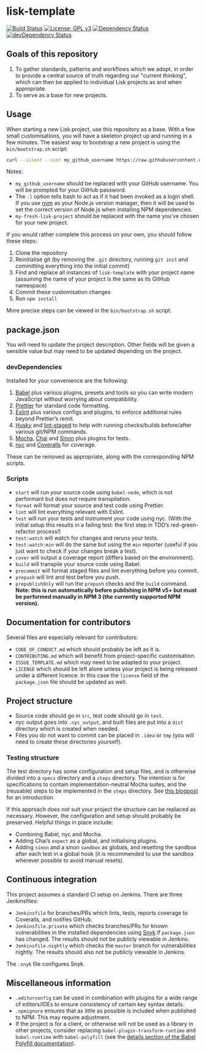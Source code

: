 # lisk-template

[![Build Status](https://jenkins.lisk.io/buildStatus/icon?job=lisk-template/master)](https://jenkins.lisk.io/job/lisk-template/job/master/)
[![License: GPL v3](https://img.shields.io/badge/License-GPL%20v3-blue.svg)](http://www.gnu.org/licenses/gpl-3.0)
<a href="https://david-dm.org/LiskHQ/lisk-template"><img src="https://david-dm.org/LiskHQ/lisk-template.svg" alt="Dependency Status"></a>
<a href="https://david-dm.org/LiskHQ/lisk-template/?type=dev"><img src="https://david-dm.org/LiskHQ/lisk-template/dev-status.svg" alt="devDependency Status"></a>

## Goals of this repository

1. To gather standards, patterns and workflows which we adopt, in order to provide a central source of truth regarding our "current thinking", which can then be applied to individual Lisk projects as and when appropriate.
1. To serve as a base for new projects.

## Usage

When starting a new Lisk project, use this repository as a base. With a few small customisations, you will have a skeleton project up and running in a few minutes. The easiest way to bootstrap a new project is using the `bin/bootstrap.sh` script:

```sh
curl --silent --user my_github_username https://raw.githubusercontent.com/LiskHQ/lisk-template/30-start_script/bin/bootstrap.sh | bash -l -s my-fresh-lisk-project
```

Notes:

- `my_github_username` should be replaced with your GitHub username. You will be prompted for your GitHub password.
- The `-l` option tells bash to act as if it had been invoked as a login shell. If you use [nvm][nvm] as your Node.js version manager, then it will be used to set the correct version of Node.js when installing NPM dependencies.
- `my-fresh-lisk-project` should be replaced with the name you’ve chosen for your new project.

If you would rather complete this process on your own, you should follow these steps:

1. Clone the repository
1. Reinitialise git (by removing the `.git` directory, running `git init` and committing everything into the initial commit)
1. Find and replace all instances of `lisk-template` with your project name (assuming the name of your project is the same as its GitHub namespace)
1. Commit these customisation changes
1. Run `npm install`

More precise steps can be viewed in the `bin/bootstrap.sh` script.

## package.json

You will need to update the project description. Other fields will be given a sensible value but may need to be updated depending on the project.

### devDependencies

Installed for your convenience are the following:

1. [Babel][babel] plus various plugins, presets and tools so you can write modern JavaScript without worrying about compatibility.
1. [Prettier][prettier] for standard code formatting.
1. [Eslint][eslint] plus various configs and plugins, to enforce additional rules beyond Prettier’s remit.
1. [Husky][husky] and [lint-staged][lint-staged] to help with running checks/builds before/after various git/NPM commands.
1. [Mocha][mocha], [Chai][chai] and [Sinon][sinon] plus plugins for tests.
1. [nyc][nyc] and [Coveralls][coveralls] for coverage.

These can be removed as appropriate, along with the corresponding NPM scripts.

### Scripts

- `start` will run your source code using `babel-node`, which is not performant but does not require transpilation.
- `format` will format your source and test code using Prettier.
- `lint` will lint everything relevant with Eslint.
- `test` will run your tests and instrument your code using nyc. (With the initial setup this results in a failing test: the first step in TDD’s red-green-refactor process!)
- `test:watch` will watch for changes and reruns your tests.
- `test:watch:min` will do the same but using the `min` reporter (useful if you just want to check if your changes break a test).
- `cover` will output a coverage report (differs based on the environment).
- `build` will transpile your source code using Babel.
- `precommit` will format staged files and lint everything before you commit.
- `prepush` will lint and test before you push.
- `prepublishOnly` will run the `prepush` checks and the `build` command. **Note: this is run automatically before publishing in NPM v5+ but must be performed manually in NPM 3 (the currently supported NPM version).**

## Documentation for contributors

Several files are especially relevant for contributors:
- `CODE_OF_CONDUCT.md` which should probably be left as it is.
- `CONTRIBUTING.md` which will benefit from project-specific customisation.
- `ISSUE_TEMPLATE.md` which may need to be adapted to your project.
- `LICENSE` which should be left alone unless your project is being released under a different licence. In this case the `license` field of the `package.json` file should be updated as well.

## Project structure

- Source code should go in `src`, test code should go in `test`.
- nyc output goes into `.nyc_output`, and built files are put into a `dist` directory which is created when needed.
- Files you do not want to commit can be placed in `.idea` or `tmp` (you will need to create these directories yourself).

### Testing structure

The test directory has some configuration and setup files, and is otherwise divided into a `specs` directory and a `steps` directory. The intention is for specifications to contain implementation-neutral Mocha suites, and the (reusable) steps to be implemented in the `steps` directory. See [this blogpost][gwt-blogpost] for an introduction.

If this approach does not suit your project the structure can be replaced as necessary. However, the configuration and setup should probably be preserved. Helpful things in place include:

- Combining Babel, nyc and Mocha.
- Adding Chai’s `expect` as a global, and initialising plugins.
- Adding `sinon` and a sinon `sandbox` as globals, and resetting the sandbox after each test in a global hook (it is recommended to use the sandbox wherever possible to avoid manual resets).

## Continuous integration

This project assumes a standard CI setup on Jenkins. There are three Jenkinsfiles:

- `Jenkinsfile` for branches/PRs which lints, tests, reports coverage to Coveralls, and notifies GitHub.
- `Jenkinsfile.private` which checks branches/PRs for known vulnerabilities in the installed dependencies using [Snyk][snyk] if `package.json` has changed. The results should not be publicly viewable in Jenkins.
- `Jenkinsfile.nightly` which checks the `master` branch for vulnerabilities nightly. The results should also not be publicly viewable in Jenkins.

The `.snyk` file configures Snyk.

## Miscellaneous information

- `.editorconfig` can be used in combination with plugins for a wide range of editors/IDEs to ensure consistency of certain key syntax details.
- `.npmignore` ensures that as little as possible is included when published to NPM. This may require adjustment.
- If the project is for a client, or otherwise will not be used as a library in other projects, consider replacing `babel-plugin-transform-runtime` and `babel-runtime` with `babel-polyfill` (see the [details section of the Babel Polyfill documentation](babel-polyfill-details)).

[babel]: https://babeljs.io/
[babel-polyfill-details]: http://babeljs.io/docs/usage/polyfill#details
[chai]: http://chaijs.com/
[coveralls]: https://coveralls.io/
[eslint]: https://eslint.org/
[gwt-blogpost]: https://blog.lisk.io/bdd-style-unit-testing-with-mocha-704137e429d5
[husky]: https://github.com/typicode/husky
[lint-staged]: https://github.com/okonet/lint-staged
[mocha]: http://mochajs.org/
[nvm]: https://github.com/creationix/nvm
[nyc]: https://istanbul.js.org/
[prettier]: https://prettier.io/
[sinon]: http://sinonjs.org/
[snyk]: https://snyk.io/
